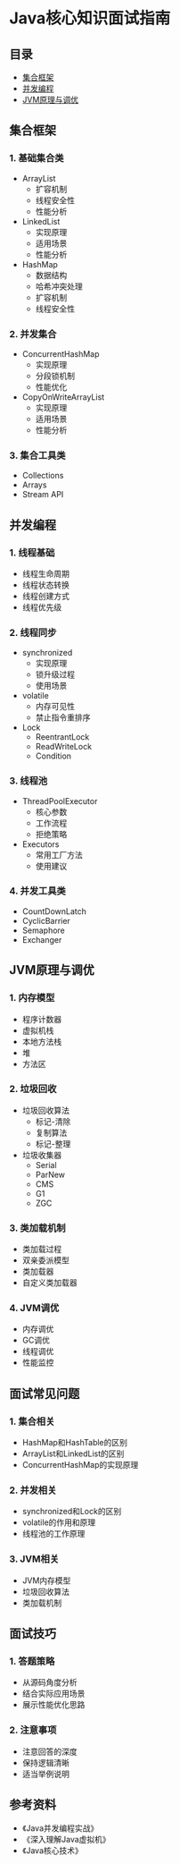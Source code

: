 # Java核心知识面试指南

## 目录
- [集合框架](#集合框架)
- [并发编程](#并发编程)
- [JVM原理与调优](#jvm原理与调优)

## 集合框架

### 1. 基础集合类
- ArrayList
  - 扩容机制
  - 线程安全性
  - 性能分析
- LinkedList
  - 实现原理
  - 适用场景
  - 性能分析
- HashMap
  - 数据结构
  - 哈希冲突处理
  - 扩容机制
  - 线程安全性

### 2. 并发集合
- ConcurrentHashMap
  - 实现原理
  - 分段锁机制
  - 性能优化
- CopyOnWriteArrayList
  - 实现原理
  - 适用场景
  - 性能分析

### 3. 集合工具类
- Collections
- Arrays
- Stream API

## 并发编程

### 1. 线程基础
- 线程生命周期
- 线程状态转换
- 线程创建方式
- 线程优先级

### 2. 线程同步
- synchronized
  - 实现原理
  - 锁升级过程
  - 使用场景
- volatile
  - 内存可见性
  - 禁止指令重排序
- Lock
  - ReentrantLock
  - ReadWriteLock
  - Condition

### 3. 线程池
- ThreadPoolExecutor
  - 核心参数
  - 工作流程
  - 拒绝策略
- Executors
  - 常用工厂方法
  - 使用建议

### 4. 并发工具类
- CountDownLatch
- CyclicBarrier
- Semaphore
- Exchanger

## JVM原理与调优

### 1. 内存模型
- 程序计数器
- 虚拟机栈
- 本地方法栈
- 堆
- 方法区

### 2. 垃圾回收
- 垃圾回收算法
  - 标记-清除
  - 复制算法
  - 标记-整理
- 垃圾收集器
  - Serial
  - ParNew
  - CMS
  - G1
  - ZGC

### 3. 类加载机制
- 类加载过程
- 双亲委派模型
- 类加载器
- 自定义类加载器

### 4. JVM调优
- 内存调优
- GC调优
- 线程调优
- 性能监控

## 面试常见问题

### 1. 集合相关
- HashMap和HashTable的区别
- ArrayList和LinkedList的区别
- ConcurrentHashMap的实现原理

### 2. 并发相关
- synchronized和Lock的区别
- volatile的作用和原理
- 线程池的工作原理

### 3. JVM相关
- JVM内存模型
- 垃圾回收算法
- 类加载机制

## 面试技巧

### 1. 答题策略
- 从源码角度分析
- 结合实际应用场景
- 展示性能优化思路

### 2. 注意事项
- 注意回答的深度
- 保持逻辑清晰
- 适当举例说明

## 参考资料
- 《Java并发编程实战》
- 《深入理解Java虚拟机》
- 《Java核心技术》 